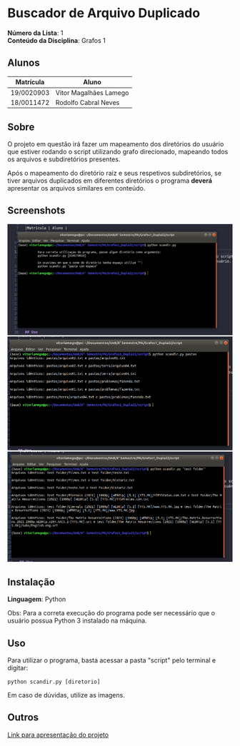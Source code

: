 # Buscador de Arquivo Duplicado

**Número da Lista**: 1<br>
**Conteúdo da Disciplina**: Grafos 1<br>

## Alunos
|Matrícula | Aluno |
| -- | -- |
| 19/0020903  |  Vitor Magalhães Lamego |
| 18/0011472  |  Rodolfo Cabral Neves |

## Sobre 
O projeto em questão irá fazer um mapeamento dos diretórios do usuário que estiver rodando o script utilizando grafo direcionado, mapeando todos os arquivos e subdiretórios presentes.

Após o mapeamento do diretório raiz e seus respetivos subdiretórios, se tiver arquivos duplicados em diferentes diretórios o programa **deverá** apresentar os arquivos similares em conteúdo.

## Screenshots
<img class="zoom" src="./images/screen1.png"/>
<img class="zoom" src="./images/screen2.png"/>
<img class="zoom" src="./images/screen3.png"/>

## Instalação 
**Linguagem**: Python<br>

Obs: Para a correta execução do programa pode ser necessário que o usuário possua Python 3 instalado na máquina.

## Uso 
Para utilizar o programa, basta acessar a pasta "script" pelo terminal e digitar:

```
python scandir.py [diretorio]
```

Em caso de dúvidas, utilize as imagens.

## Outros 
[Link para apresentação do projeto](https://unbbr.sharepoint.com/sites/Projeto-ProjetodeAlgoritmos/Documentos%20Compartilhados/General/Recordings/Reuni%C3%A3o%20em%20_General_-20220207_204542-Grava%C3%A7%C3%A3o%20de%20Reuni%C3%A3o.mp4?web=1)




